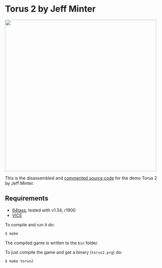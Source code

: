 # Torus 2 by Jeff Minter

<img src="https://user-images.githubusercontent.com/58846/103443165-527fc080-4c54-11eb-95f1-ee020255cee6.gif" width=500>

This is the disassembled and [commented source code] for the demo Torus 2 by Jeff Minter. 

## Requirements

* [64tass][64tass], tested with v1.54, r1900
* [VICE][vice]

[64tass]: http://tass64.sourceforge.net/
[vice]: http://vice-emu.sourceforge.net/
[https://gridrunner.xyz]: https://mwenge.github.io/gridrunner.xyz
[commented source code]:https://github.com/mwenge/iridisalpha/blob/master/torus2/src/torus2.asm
To compile and run it do:

```sh
$ make
```
The compiled game is written to the `bin` folder. 

To just compile the game and get a binary (`torus2.prg`) do:

```sh
$ make torus2
```
